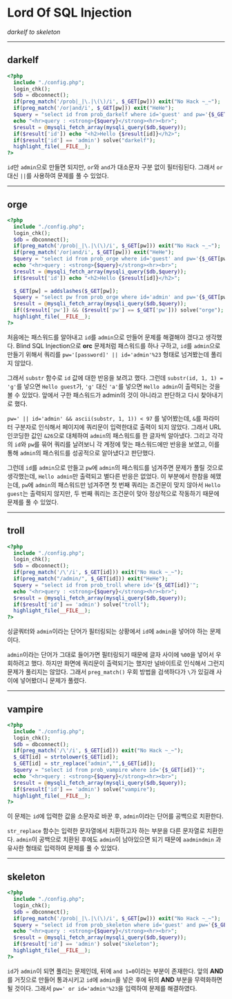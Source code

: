 # Lord Of SQL Injection
*darkelf to skeleton*

---
## darkelf
```php
<?php 
  include "./config.php"; 
  login_chk(); 
  $db = dbconnect();  
  if(preg_match('/prob|_|\.|\(\)/i', $_GET[pw])) exit("No Hack ~_~"); 
  if(preg_match('/or|and/i', $_GET[pw])) exit("HeHe"); 
  $query = "select id from prob_darkelf where id='guest' and pw='{$_GET[pw]}'"; 
  echo "<hr>query : <strong>{$query}</strong><hr><br>"; 
  $result = @mysqli_fetch_array(mysqli_query($db,$query)); 
  if($result['id']) echo "<h2>Hello {$result[id]}</h2>"; 
  if($result['id'] == 'admin') solve("darkelf"); 
  highlight_file(__FILE__); 
?>
```
`id`만 `admin`으로 만들면 되지만, `or`와 `and`가 대소문자 구분 없이 필터링된다. 그래서 `or` 대신 `||`를 사용하여 문제를 풀 수 있었다.


---
## orge
```php
<?php 
  include "./config.php"; 
  login_chk(); 
  $db = dbconnect(); 
  if(preg_match('/prob|_|\.|\(\)/i', $_GET[pw])) exit("No Hack ~_~"); 
  if(preg_match('/or|and/i', $_GET[pw])) exit("HeHe"); 
  $query = "select id from prob_orge where id='guest' and pw='{$_GET[pw]}'"; 
  echo "<hr>query : <strong>{$query}</strong><hr><br>"; 
  $result = @mysqli_fetch_array(mysqli_query($db,$query)); 
  if($result['id']) echo "<h2>Hello {$result[id]}</h2>"; 
   
  $_GET[pw] = addslashes($_GET[pw]); 
  $query = "select pw from prob_orge where id='admin' and pw='{$_GET[pw]}'"; 
  $result = @mysqli_fetch_array(mysqli_query($db,$query)); 
  if(($result['pw']) && ($result['pw'] == $_GET['pw'])) solve("orge"); 
  highlight_file(__FILE__); 
?>
```
처음에는 패스워드를 알아내고 `id`를 `admin`으로 만들어 문제를 해결해야 겠다고 생각했다. Blind SQL Injection으로 **orc** 문제처럼 패스워드를 하나 구하고, `id`를 `admin`으로 만들기 위해서 쿼리를 `pw='[password]' || id='admin'%23` 형태로 넘겨봤는데 풀리지 않았다.

그래서 `substr` 함수로 `id` 값에 대한 반응을 보려고 했다. 그런데 `substr(id, 1, 1) = 'g'`를 넣으면 `Hello guest`가, `'g'` 대신 `'a'`를 넣으면 `Hello admin`이 출력되는 것을 볼 수 있었다. 앞에서 구한 패스워드가 admin의 것이 아니라고 판단하고 다시 찾아내기로 했다.

`pw=' || id='admin' && ascii(substr, 1, 1)) < 97` 를 넣어봤는데, `&`를 파라미터 구분자로 인식해서 페이지에 쿼리문이 입력한대로 출력이 되지 않았다. 그래서 URL 인코딩한 값인 `&26`으로 대체하여 `admin`의 패스워드를 한 글자씩 알아냈다. 그리고 각각의 `id`와 `pw`를 묶어 쿼리를 날려보니 각 계정에 맞는 패스워드에만 반응을 보였고, 이를 통해 `admin`의 패스워드를 성공적으로 알아냈다고 판단했다.

그런데 `id`를 `admin`으로 만들고 `pw`에 `admin`의 패스워드를 넘겨주면 문제가 풀릴 것으로 생각했는데, `Hello admin`만 출력되고 별다른 반응은 없었다. 이 부분에서 한참을 헤맸는데, `pw`에 `admin`의 패스워드만 넘겨주면 첫 번째 쿼리는 조건문이 맞지 않아서 `Hello guest`는 출력되지 않지만, 두 번째 쿼리는 조건문이 맞아 정상적으로 작동하기 때문에 문제를 풀 수 있었다.


---
## troll
```php
<?php  
  include "./config.php"; 
  login_chk(); 
  $db = dbconnect(); 
  if(preg_match('/\'/i', $_GET[id])) exit("No Hack ~_~");
  if(preg_match("/admin/", $_GET[id])) exit("HeHe");
  $query = "select id from prob_troll where id='{$_GET[id]}'";
  echo "<hr>query : <strong>{$query}</strong><hr><br>";
  $result = @mysqli_fetch_array(mysqli_query($db,$query));
  if($result['id'] == 'admin') solve("troll");
  highlight_file(__FILE__);
?>
```
싱글쿼터와 `admin`이라는 단어가 필터링되는 상황에서 `id`에 `admin`을 넣어야 하는 문제이다.

`admin`이라는 단어가 그대로 들어가면 필터링되기 때문에 글자 사이에 `%00`을 넣어서 우회하려고 했다. 하지만 화면에 쿼리문이 출력되기는 했지만 널바이트로 인식해서 그런지 문제가 풀리지는 않았다. 그래서 `preg_match()` 우회 방법을 검색하다가 `\`가 있길래 사이에 넣어봤더니 문제가 풀렸다.


---
## vampire
```php
<?php 
  include "./config.php"; 
  login_chk(); 
  $db = dbconnect(); 
  if(preg_match('/\'/i', $_GET[id])) exit("No Hack ~_~");
  $_GET[id] = strtolower($_GET[id]);
  $_GET[id] = str_replace("admin","",$_GET[id]); 
  $query = "select id from prob_vampire where id='{$_GET[id]}'"; 
  echo "<hr>query : <strong>{$query}</strong><hr><br>"; 
  $result = @mysqli_fetch_array(mysqli_query($db,$query)); 
  if($result['id'] == 'admin') solve("vampire"); 
  highlight_file(__FILE__); 
?>
```
이 문제는 `id`에 입력한 값을 소문자로 바꾼 후, `admin`이라는 단어를 공백으로 치환한다.

`str_replace` 함수는 입력한 문자열에서 치환하고자 하는 부분을 다른 문자열로 치환한다. `admin`이 공백으로 치환된 후에도 `admin`이 남아있으면 되기 때문에 `aadmindmin` 과 유사한 형태로 입력하여 문제를 풀 수 있었다.


---
## skeleton
```php
<?php 
  include "./config.php"; 
  login_chk(); 
  $db = dbconnect(); 
  if(preg_match('/prob|_|\.|\(\)/i', $_GET[pw])) exit("No Hack ~_~"); 
  $query = "select id from prob_skeleton where id='guest' and pw='{$_GET[pw]}' and 1=0"; 
  echo "<hr>query : <strong>{$query}</strong><hr><br>"; 
  $result = @mysqli_fetch_array(mysqli_query($db,$query)); 
  if($result['id'] == 'admin') solve("skeleton"); 
  highlight_file(__FILE__); 
?>
```
`id`가 `admin`이 되면 풀리는 문제인데, 뒤에 `and 1=0`이라는 부분이 존재한다. 앞의 **AND**를 거짓으로 만들어 통과시키고 `id`에 `admin`을 넣은 후에 뒤의 **AND** 부분을 무력화하면 될 것이다. 그래서 `pw=' or id='admin'%23`을 입력하여 문제를 해결하였다.